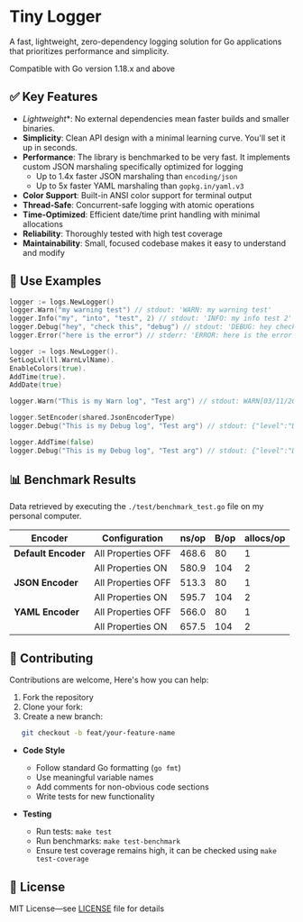 # Tiny Logger

A fast, lightweight, zero-dependency logging solution for Go applications that prioritizes performance and
simplicity.

Compatible with Go version 1.18.x and above

## ✅ Key Features

- *Lightweight**: No external dependencies mean faster builds and smaller binaries.
- **Simplicity**: Clean API design with a minimal learning curve. You'll set it up in seconds.
- **Performance**: The library is benchmarked to be very fast. It implements custom JSON marshaling specifically optimized for logging
    - Up to 1.4x faster JSON marshaling than `encoding/json`
    - Up to 5x faster YAML marshaling than `gopkg.in/yaml.v3`
- **Color Support**: Built-in ANSI color support for terminal output
- **Thread-Safe**: Concurrent-safe logging with atomic operations
- **Time-Optimized**: Efficient date/time print handling with minimal allocations
- **Reliability**: Thoroughly tested with high test coverage
- **Maintainability**: Small, focused codebase makes it easy to understand and modify

## 🎯 Use Examples

````go
logger := logs.NewLogger()
logger.Warn("my warning test") // stdout: 'WARN: my warning test'
logger.Info("my", "into", "test", 2) // stdout: 'INFO: my info test 2'
logger.Debug("hey", "check this", "debug") // stdout: 'DEBUG: hey check this debug'
logger.Error("here is the error") // stderr: 'ERROR: here is the error'

logger := logs.NewLogger().
SetLogLvl(ll.WarnLvlName).
EnableColors(true).
AddTime(true).
AddDate(true)

logger.Warn("This is my Warn log", "Test arg") // stdout: WARN[03/11/2024 18:35:43]: This is my Warn log Test arg

logger.SetEncoder(shared.JsonEncoderType)
logger.Debug("This is my Debug log", "Test arg") // stdout: {"level":"DEBUG","date":"03/11/2024","time":"18:35:43","message":"This is my Debug log Test arg"}

logger.AddTime(false)
logger.Debug("This is my Debug log", "Test arg") // stdout: {"level":"DEBUG","date":"03/11/2024","message":"This is my Debug log Test second arg"}
````

## 📊 Benchmark Results

Data retrieved by executing the `./test/benchmark_test.go` file on my personal computer.

| Encoder             | Configuration      | ns/op | B/op | allocs/op |
|---------------------|--------------------|-------|------|-----------|
| **Default Encoder** | All Properties OFF | 468.6 | 80   | 1         |
|                     | All Properties ON  | 580.9 | 104  | 2         |
| **JSON Encoder**    | All Properties OFF | 513.3 | 80   | 1         |
|                     | All Properties ON  | 595.7 | 104  | 2         |
| **YAML Encoder**    | All Properties OFF | 566.0 | 80   | 1         |
|                     | All Properties ON  | 657.5 | 104  | 2         |

## 🤝 Contributing

Contributions are welcome, Here's how you can help:

1. Fork the repository
2. Clone your fork:
3. Create a new branch:

```bash
   git checkout -b feat/your-feature-name
   ```

- **Code Style**
    - Follow standard Go formatting (`go fmt`)
    - Use meaningful variable names
    - Add comments for non-obvious code sections
    - Write tests for new functionality

- **Testing**
    - Run tests: `make test`
    - Run benchmarks: `make test-benchmark`
    - Ensure test coverage remains high, it can be checked using `make test-coverage`

## 📝 License

MIT License—see [LICENSE](https://mit-license.org/) file for details
